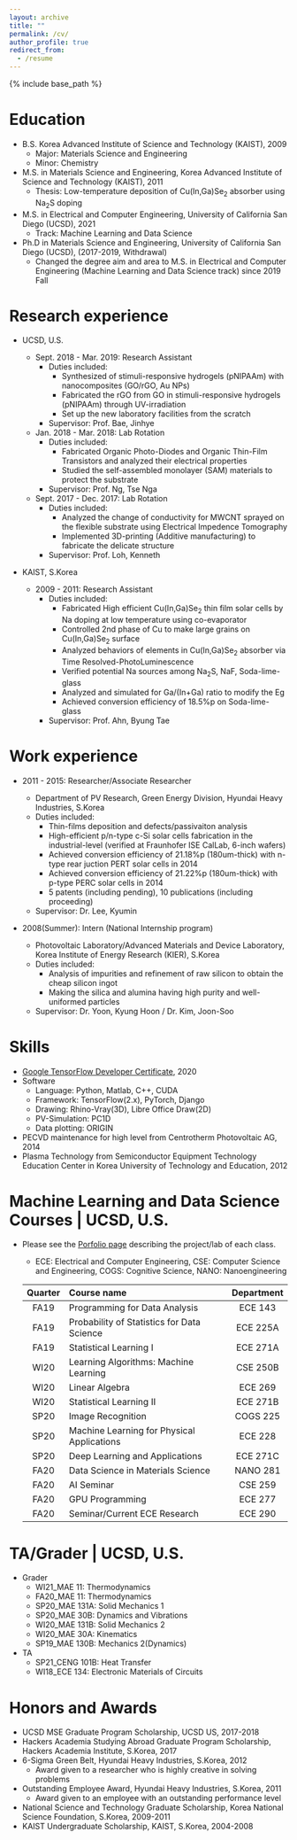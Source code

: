```yaml
---
layout: archive
title: ""
permalink: /cv/
author_profile: true
redirect_from:
  - /resume
---
```


{% include base_path %}

Education
======
* B.S. Korea Advanced Institute of Science and Technology (KAIST), 2009
  * Major: Materials Science and Engineering
  * Minor: Chemistry
* M.S. in Materials Science and Engineering, Korea Advanced Institute of Science and Technology (KAIST), 2011
  * Thesis: Low-temperature deposition of Cu(In,Ga)Se<sub>2</sub> absorber using Na<sub>2</sub>S doping
* M.S. in Electrical and Computer Engineering, University of California San Diego (UCSD), 2021
  * Track: Machine Learning and Data Science
* Ph.D in Materials Science and Engineering, University of California San Diego (UCSD), (2017-2019, Withdrawal)
  * Changed the degree aim and area to M.S. in Electrical and Computer Engineering (Machine Learning and Data Science track) since 2019 Fall

Research experience
======
* UCSD, U.S.
  * Sept. 2018 - Mar. 2019: Research Assistant
    * Duties included: 
      * Synthesized of stimuli-responsive hydrogels (pNIPAAm) with nanocomposites (GO/rGO, Au NPs)
      * Fabricated the rGO from GO in stimuli-responsive hydrogels (pNIPAAm) through UV-irradiation
      * Set up the new laboratory facilities from the scratch
    * Supervisor: Prof. Bae, Jinhye
  * Jan. 2018 - Mar. 2018: Lab Rotation
    * Duties included: 
      * Fabricated Organic Photo-Diodes and Organic Thin-Film Transistors and analyzed their electrical properties
      * Studied the self-assembled monolayer (SAM) materials to protect the substrate
    * Supervisor: Prof. Ng, Tse Nga
  * Sept. 2017 - Dec. 2017: Lab Rotation
    * Duties included: 
      * Analyzed the change of conductivity for MWCNT sprayed on the flexible substrate using Electrical Impedence Tomography
      * Implemented 3D-printing (Additive manufacturing) to fabricate the delicate structure
    * Supervisor: Prof. Loh, Kenneth

* KAIST, S.Korea
  * 2009 - 2011: Research Assistant
    * Duties included: 
      * Fabricated High efficient Cu(In,Ga)Se<sub>2</sub> thin film solar cells by Na doping at low temperature using co-evaporator
      * Controlled 2nd phase of Cu to make large grains on Cu(In,Ga)Se<sub>2</sub> surface
      * Analyzed behaviors of elements in Cu(In,Ga)Se<sub>2</sub> absorber via Time Resolved-PhotoLuminescence
      * Verified potential Na sources among Na<sub>2</sub>S, NaF, Soda-lime-glass
      * Analyzed and simulated for Ga/(In+Ga) ratio to modify the Eg
      * Achieved conversion efficiency of 18.5%p on Soda-lime-glass
    * Supervisor: Prof. Ahn, Byung Tae
  
Work experience
======
* 2011 - 2015: Researcher/Associate Researcher
  * Department of PV Research, Green Energy Division, Hyundai Heavy Industries, S.Korea
  * Duties included: 
    * Thin-films deposition and defects/passivaiton analysis
    * High-efficient p/n-type c-Si solar cells fabrication in the industrial-level (verified at Fraunhofer ISE CalLab, 6-inch wafers)
    * Achieved conversion efficiency of 21.18%p (180um-thick) with n-type rear juction PERT solar cells in 2014
    * Achieved conversion efficiency of 21.22%p (180um-thick) with p-type PERC solar cells in 2014
    * 5 patents (including pending), 10 publications (including proceeding)
  * Supervisor: Dr. Lee, Kyumin
  
* 2008(Summer): Intern (National Internship program)
  * Photovoltaic Laboratory/Advanced Materials and Device Laboratory, Korea Institute of Energy Research (KIER), S.Korea
  * Duties included: 
    * Analysis of impurities and refinement of raw silicon to obtain the cheap silicon ingot
    * Making the silica and alumina having high purity and well-uniformed particles
  * Supervisor: Dr. Yoon, Kyung Hoon / Dr. Kim, Joon-Soo
  
Skills
======
* [Google TensorFlow Developer Certificate](https://api.accredible.com/v1/frontend/credential_website_embed_image/certificate/20943431), 2020
* Software
  * Language: Python, Matlab, C++, CUDA
  * Framework: TensorFlow(2.x), PyTorch, Django
  * Drawing: Rhino-Vray(3D), Libre Office Draw(2D)
  * PV-Simulation: PC1D
  * Data plotting: ORIGIN
* PECVD maintenance for high level from Centrotherm Photovoltaic AG, 2014
* Plasma Technology from Semiconductor Equipment Technology Education Center in Korea University of Technology and Education, 2012
  
Machine Learning and Data Science Courses | UCSD, U.S.
======
* Please see the [Porfolio page](https://haenara-shin.github.io/portfolio/) describing the project/lab of each class.
  * ECE: Electrical and Computer Engineering, CSE: Computer Science and Engineering, COGS: Cognitive Science, NANO: Nanoengineering

  |Quarter|Course name|Department|
  |:-----:|:----------|:--------:|
  |FA19|Programming for Data Analysis|ECE 143|
  |FA19|Probability of Statistics for Data Science|ECE 225A|
  |FA19|Statistical Learning I|ECE 271A|
  |WI20|Learning Algorithms: Machine Learning|CSE 250B|
  |WI20|Linear Algebra|ECE 269|
  |WI20|Statistical Learning II|ECE 271B|
  |SP20|Image Recognition|COGS 225|
  |SP20|Machine Learning for Physical Applications|ECE 228|
  |SP20|Deep Learning and Applications|ECE 271C|
  |FA20|Data Science in Materials Science|NANO 281|
  |FA20|AI Seminar|CSE 259|
  |FA20|GPU Programming|ECE 277|
  |FA20|Seminar/Current ECE Research|ECE 290|
  
TA/Grader | UCSD, U.S.
======
* Grader
  * WI21_MAE 11: Thermodynamics
  * FA20_MAE 11: Thermodynamics
  * SP20_MAE 131A: Solid Mechanics 1
  * SP20_MAE 30B: Dynamics and Vibrations
  * WI20_MAE 131B: Solid Mechanics 2
  * WI20_MAE 30A: Kinematics
  * SP19_MAE 130B: Mechanics 2(Dynamics)
* TA
  * SP21_CENG 101B: Heat Transfer
  * WI18_ECE 134: Electronic Materials of Circuits
  
Honors and Awards
======
* UCSD MSE Graduate Program Scholarship, UCSD US, 2017-2018  
* Hackers Academia Studying Abroad Graduate Program Scholarship, Hackers Academia Institute, S.Korea, 2017    
* 6-Sigma Green Belt, Hyundai Heavy Industries, S.Korea, 2012
  * Award given to a researcher who is highly creative in solving problems
* Outstanding Employee Award, Hyundai Heavy Industries, S.Korea, 2011
  * Award given to an employee with an outstanding performance level
* National Science and Technology Graduate Scholarship, Korea National Science Foundation, S.Korea, 2009-2011
* KAIST Undergraduate Scholarship, KAIST, S.Korea, 2004-2008
